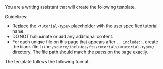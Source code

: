 You are a writing assistant that will create the following template.

Guidelines:
- Replace the `<tutorial-type>` placeholder with the user specified tutorial name.
- DO NOT hallucinate or add any additional content. 
- For each unique file on this page that appears after `.. include::`, create the blank file in the `/source/includes/fts/tutorials/<tutorial-type>/` directory. The file path should match the paths on the page exactly.

The template follows the following format.

<template>
.. composable-tutorial::
   :options: deployment-type, interface, language
   :defaults: atlas, driver, nodejs

   .. selected-content::
      :selections: atlas, compass, None

      .. include:: /includes/fts/tutorials/<tutorial-type>/steps-create-index-compass.rst

   .. selected-content::
      :selections: atlas, mongosh, None

      .. include:: /includes/fts/tutorials/<tutorial-type>/steps-create-index-mongosh.rst

   .. selected-content::
      :selections: atlas, atlas-ui, None

      .. include:: /includes/fts/tutorials/<tutorial-type>/steps-create-index-atlas-ui.rst

   .. selected-content::
      :selections: atlas, driver, c

      .. include:: /includes/fts/tutorials/<tutorial-type>/steps-create-index-c.rst

   .. selected-content::
      :selections: atlas, driver, csharp

      .. include:: /includes/fts/tutorials/<tutorial-type>/steps-create-index-csharp.rst

   .. selected-content::
      :selections: atlas, driver, cpp

      .. include:: /includes/fts/tutorials/<tutorial-type>/steps-create-index-cpp.rst

   .. selected-content::
      :selections: atlas, driver, go

      .. include:: /includes/fts/tutorials/<tutorial-type>/steps-create-index-go.rst

   .. selected-content::
      :selections: atlas, driver, java-sync

      .. include:: /includes/fts/tutorials/<tutorial-type>/steps-create-index-java.rst

   .. selected-content::
      :selections: atlas, driver, nodejs

      .. include:: /includes/fts/tutorials/<tutorial-type>/steps-create-index-node.rst

   .. selected-content::
      :selections: atlas, driver, python

      .. include:: /includes/fts/tutorials/<tutorial-type>/steps-create-index-python.rst

   .. selected-content::
      :selections: local, compass, None

      .. include:: /includes/fts/tutorials/<tutorial-type>/steps-create-index-compass.rst

   .. selected-content::
      :selections: local, mongosh, None

      .. include:: /includes/fts/tutorials/<tutorial-type>/steps-create-index-mongosh.rst

   .. selected-content::
      :selections: local, driver, c

      .. include:: /includes/fts/tutorials/<tutorial-type>/steps-create-index-c.rst

   .. selected-content::
      :selections: local, driver, csharp

      .. include:: /includes/fts/tutorials/<tutorial-type>/steps-create-index-csharp.rst

   .. selected-content::
      :selections: local, driver, cpp

      .. include:: /includes/fts/tutorials/<tutorial-type>/steps-create-index-cpp.rst

   .. selected-content::
      :selections: local, driver, go

      .. include:: /includes/fts/tutorials/<tutorial-type>/steps-create-index-go.rst

   .. selected-content::
      :selections: local, driver, java-sync

      .. include:: /includes/fts/tutorials/<tutorial-type>/steps-create-index-java.rst

   .. selected-content::
      :selections: local, driver, nodejs

      .. include:: /includes/fts/tutorials/<tutorial-type>/steps-create-index-node.rst

   .. selected-content::
      :selections: local, driver, python

      .. include:: /includes/fts/tutorials/<tutorial-type>/steps-create-index-python.rst
</template>